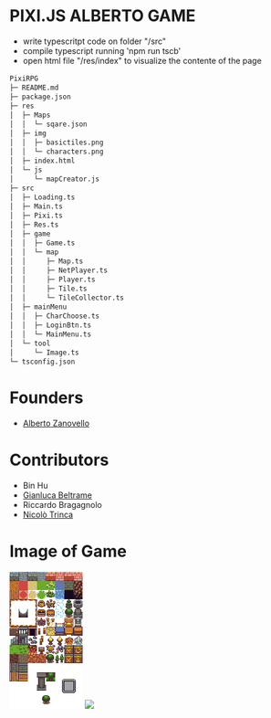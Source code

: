 # PIXI.JS ALBERTO GAME
* write typescritpt code on folder "/src"
* compile typescript running 'npm run tscb'
* open html file "/res/index" to visualize the contente of the page


```
PixiRPG
├─ README.md
├─ package.json
├─ res
│  ├─ Maps
│  │  └─ sqare.json
│  ├─ img
│  │  ├─ basictiles.png
│  │  └─ characters.png
│  ├─ index.html
│  └─ js
│     └─ mapCreator.js
├─ src
│  ├─ Loading.ts
│  ├─ Main.ts
│  ├─ Pixi.ts
│  ├─ Res.ts
│  ├─ game
│  │  ├─ Game.ts
│  │  └─ map
│  │     ├─ Map.ts
│  │     ├─ NetPlayer.ts
│  │     ├─ Player.ts
│  │     ├─ Tile.ts
│  │     └─ TileCollector.ts
│  ├─ mainMenu
│  │  ├─ CharChoose.ts
│  │  ├─ LoginBtn.ts
│  │  └─ MainMenu.ts
│  └─ tool
│     └─ Image.ts
└─ tsconfig.json

```


# Founders
* [Alberto Zanovello](https://github.com/ZanovelloAlberto/)

# Contributors
* Bin Hu
* [Gianluca Beltrame](https://github.com/GianlucaBeltrame)
* Riccardo Bragagnolo
* [Nicolò Trinca](https://github.com/nikxtr)


# Image of Game
<img src="res/img/basictiles.png"></img>
<img src="res/img/chararcters.png"></img>
